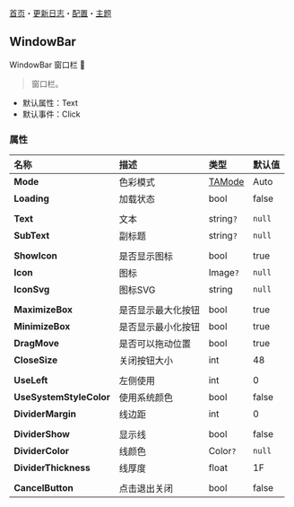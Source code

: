 [首页](../Home.md)・[更新日志](../UpdateLog.md)・[配置](../Config.md)・[主题](../Theme.md)

## WindowBar

WindowBar 窗口栏 👚

> 窗口栏。

- 默认属性：Text
- 默认事件：Click

### 属性

名称 | 描述 | 类型 | 默认值 | 
:--|:--|:--|:--|
**Mode** | 色彩模式 | [TAMode](Enum.md#tamode) | Auto |
**Loading** | 加载状态 | bool | false |
||||
**Text** | 文本 | string`?` | `null` |
**SubText** | 副标题 | string`?` | `null` |
||||
**ShowIcon** | 是否显示图标 | bool | true |
**Icon** | 图标 | Image`?` | `null` |
**IconSvg** | 图标SVG | string | `null` |
||||
**MaximizeBox** | 是否显示最大化按钮 | bool | true |
**MinimizeBox** | 是否显示最小化按钮 | bool | true |
**DragMove** | 是否可以拖动位置 | bool | true |
**CloseSize** | 关闭按钮大小 | int | 48 |
||||
**UseLeft** | 左侧使用 | int | 0 |
**UseSystemStyleColor** | 使用系统颜色 | bool | false |
**DividerMargin** | 线边距 | int | 0 |
||||
**DividerShow** | 显示线 | bool | false |
**DividerColor** | 线颜色 | Color`?` | `null` |
**DividerThickness** | 线厚度 | float | 1F |
||||
**CancelButton** | 点击退出关闭 | bool | false |